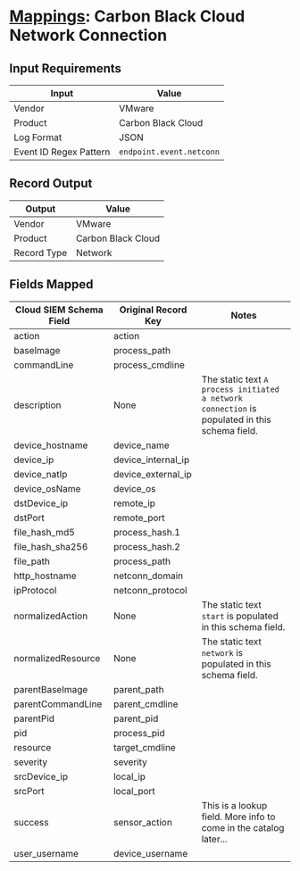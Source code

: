 # [Mappings](README.md): Carbon Black Cloud Network Connection

## Input Requirements

|Input|Value|
|-----|-----|
|Vendor|VMware|
|Product|Carbon Black Cloud|
|Log Format|JSON|
|Event ID Regex Pattern|`endpoint.event.netconn`|

## Record Output

|Output|Value|
|------|-----|
|Vendor|VMware|
|Product|Carbon Black Cloud|
|Record Type|Network|

## Fields Mapped

|Cloud SIEM Schema Field|Original Record Key|Notes|
|-----------------------|-------------------|-----|
|action|action||
|baseImage|process_path||
|commandLine|process_cmdline||
|description|None|The static text `A process initiated a network connection` is populated in this schema field.|
|device_hostname|device_name||
|device_ip|device_internal_ip||
|device_natIp|device_external_ip||
|device_osName|device_os||
|dstDevice_ip|remote_ip||
|dstPort|remote_port||
|file_hash_md5|process_hash.1||
|file_hash_sha256|process_hash.2||
|file_path|process_path||
|http_hostname|netconn_domain||
|ipProtocol|netconn_protocol||
|normalizedAction|None|The static text `start` is populated in this schema field.|
|normalizedResource|None|The static text `network` is populated in this schema field.|
|parentBaseImage|parent_path||
|parentCommandLine|parent_cmdline||
|parentPid|parent_pid||
|pid|process_pid||
|resource|target_cmdline||
|severity|severity||
|srcDevice_ip|local_ip||
|srcPort|local_port||
|success|sensor_action|This is a lookup field. More info to come in the catalog later...|
|user_username|device_username||

